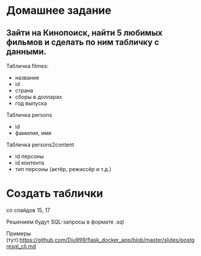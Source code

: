 # Домашнее задание

## Зайти на Кинопоиск, найти 5 любимых фильмов и сделать по ним табличку с данными.

Табличка filmes:
- название
- id
- страна
- сборы в долларах
- год выпуска

Табличка persons
- id
- фамилия, имя

Табличка persons2content
- id персоны
- id контента
- тип персоны (актёр, режиссёр и т.д.)

# Создать таблички

со слайдов 15, 17

Решением будут SQL-запросы в формате .sql

Примеры (тут):https://github.com/Dju999/flask_docker_app/blob/master/slides/postgresql_cli.md
